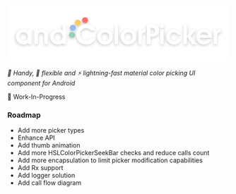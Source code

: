 ![](github/logo.png)

*:avocado: Handy, :snake: flexible and :zap: lightning-fast material color picking UI component for Android*

:speech_balloon: Work-In-Progress
### Roadmap

- Add more picker types
- Enhance API
- Add thumb animation
- Add more HSLColorPickerSeekBar checks and reduce calls count
- Add more encapsulation to limit picker modification capabilities
- Add Rx support
- Add logger solution
- Add call flow diagram
